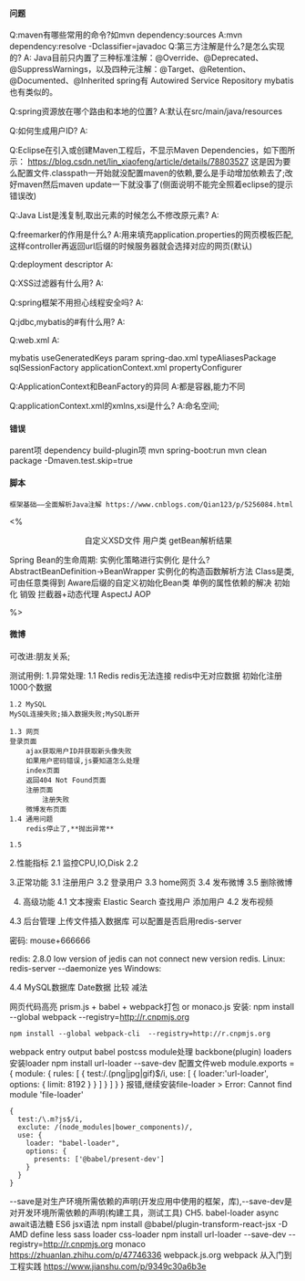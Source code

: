#### 问题
Q:maven有哪些常用的命令?如mvn dependency:sources
A:mvn dependency:resolve -Dclassifier=javadoc
Q:第三方注解是什么?是怎么实现的?
A:
Java目前只内置了三种标准注解：@Override、@Deprecated、@SuppressWarnings，以及四种元注解：@Target、@Retention、@Documented、@Inherited
spring有    Autowired
    Service
    Repository
mybatis也有类似的。

Q:spring资源放在哪个路由和本地的位置?
A:默认在src/main/java/resources

Q:如何生成用户ID?
A:

Q:Eclipse在引入或创建Maven工程后，不显示Maven Dependencies，如下图所示：
https://blog.csdn.net/lin_xiaofeng/article/details/78803527
这是因为要么配置文件.classpath一开始就没配置maven的依赖,要么是手动增加依赖去了;改好maven然后maven update一下就没事了(侧面说明不能完全照着eclipse的提示错误改)
<classpathentry kind="con" path="org.eclipse.m2e.MAVEN2_CLASSPATH_CONTAINER">
    <attributes>
        <attribute name="maven.pomderived" value="true"/>
    </attributes>
</classpathentry>

Q:Java List是浅复制,取出元素的时候怎么不修改原元素?
A:

Q:freemarker的作用是什么?
A:用来填充application.properties的网页模板匹配,这样controller再返回url后缀的时候服务器就会选择对应的网页(默认)

Q:deployment descriptor
A:

Q:XSS过滤器有什么用?
A:

Q:spring框架不用担心线程安全吗?
A:

Q:jdbc,mybatis的#有什么用?
A:

Q:web.xml
A:

mybatis useGeneratedKeys param
spring-dao.xml
    typeAliasesPackage
    sqlSessionFactory
applicationContext.xml
    propertyConfigurer

Q:ApplicationContext和BeanFactory的异同
A:都是容器,能力不同

Q:applicationContext.xml的xmlns,xsi是什么?
A:命名空间;


#### 错误
parent项
dependency
build-plugin项
mvn spring-boot:run
mvn clean package -Dmaven.test.skip=true

#### 脚本

    框架基础——全面解析Java注解 https://www.cnblogs.com/Qian123/p/5256084.html

<%

<?xml version="1.0" encoding="UTF-8"?>
<schema xmlns="http://www.w3.org/2001/XMLSchema"
targetNamespace="http://www.lexueba.com/schema/user"
xmlns:tns="http://www.lexueba.com/schema/user"
elementFormDefault="qualified">
	<element name="user">
	　<complexType>
	　　 <attribute name="id" type="string"/>
	　　 <attribute name="userName" type="string"/>
	　　 <attribute name="email" type="string"/>
	　</complexType>
	</element>
</schema>
自定义XSD文件
用户类
getBean解析结果

Spring Bean的生命周期:
	实例化策略进行实例化
		是什么?
		AbstractBeanDefinition->BeanWrapper
	实例化的构造函数解析方法
		Class是类,可由任意类得到
		Aware后缀的自定义初始化Bean类
	单例的属性依赖的解决
	初始化
	销毁
	拦截器+动态代理
AspectJ
    AOP

%>




#### 微博
可改进:朋友关系;

测试用例:
1.异常处理:
	1.1 Redis
	redis无法连接
	redis中无对应数据
	初始化注册1000个数据

	1.2 MySQL
    MySQL连接失败;插入数据失败;MySQL断开

	1.3 网页
	登录页面
		ajax获取用户ID并获取新头像失败
		如果用户密码错误,js要知道怎么处理
		index页面
		返回404 Not Found页面
		注册页面
			注册失败
		微博发布页面
	1.4 通用问题
		redis停止了,**抛出异常**

	1.5 

2.性能指标
	2.1 监控CPU,IO,Disk
	2.2

3.正常功能
	3.1 注册用户
	3.2 登录用户
	3.3 home网页
	3.4 发布微博
	3.5 删除微博

4. 高级功能
4.1 文本搜索
	Elastic Search
	查找用户
	添加用户
4.2 发布视频

4.3 后台管理
    上传文件插入数据库
	可以配置是否启用redis-server

密码:
	mouse+666666

redis:
    2.8.0 low version of jedis can not connect new version redis.
	Linux:
		redis-server --daemonize yes
	Windows:

4.4
MySQL数据库
	Date数据
	比较
	减法

网页代码高亮
	prism.js + babel + webpack打包
	or monaco.js
安装:
	npm install --global webpack  --registry=http://r.cnpmjs.org

	npm install --global webpack-cli  --registry=http://r.cnpmjs.org
webpack
	entry
	output
	babel
	postcss
	module处理
	backbone(plugin)
	loaders
安装loader
	npm install url-loader --save-dev
配置文件web
module.exports = {
	module: {
		rules: [
		    {   test:/\.(png|jpg|gif)$/i,
				use: [
				{
				    loader:'url-loader',
					options: {
						limit: 8192
					}
				}
				]
			}
		]
	}
}
报错,继续安装file-loader
	> Error: Cannot find module 'file-loader'
	
	{
	  test:/\.m?js$/i,
	  exclute: /(node_modules|bower_components)/,
	  use: {
		loader: "babel-loader",
		options: {
		  presents: ['@babel/present-dev']
		}
	  }
	}
--save是对生产环境所需依赖的声明(开发应用中使用的框架，库),--save-dev是对开发环境所需依赖的声明(构建工具，测试工具)
CH5.
babel-loader
	async await语法糖 ES6
	jsx语法
	npm install @babel/plugin-transform-react-jsx -D
		AMD define
		less sass loader
css-loader
	npm install url-loader --save-dev --registry=http://r.cnpmjs.org
	monaco https://zhuanlan.zhihu.com/p/47746336
	webpack.js.org
	webpack 从入门到工程实践
	https://www.jianshu.com/p/9349c30a6b3e